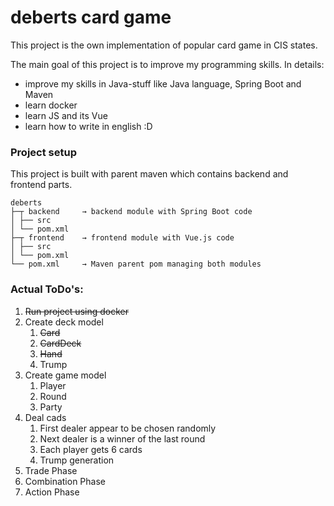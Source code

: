 # deberts card game

This project is the own implementation of popular card game in CIS states.<br />

The main goal of this project is to improve my programming skills. In details:

- improve my skills in Java-stuff like Java language, Spring Boot and Maven
- learn docker
- learn JS and its Vue
- learn how to write in english :D

### Project setup

This project is built with parent maven which contains backend and frontend parts.

```
deberts
├─┬ backend     → backend module with Spring Boot code
│ ├── src
│ └── pom.xml
├─┬ frontend    → frontend module with Vue.js code
│ ├── src
│ └── pom.xml
└── pom.xml     → Maven parent pom managing both modules
```

### Actual ToDo's:

1. ~~Run project using docker~~
2. Create deck model
    1. ~~Card~~
    2. ~~CardDeck~~
    3. ~~Hand~~
    4. Trump
3. Create game model
    1. Player
    2. Round
    3. Party
4. Deal cads
    1. First dealer appear to be chosen randomly
    2. Next dealer is a winner of the last round
    3. Each player gets 6 cards
    4. Trump generation
5. Trade Phase
6. Combination Phase
7. Action Phase